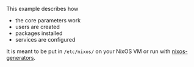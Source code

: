 This example describes how

- the core parameters work
- users are created
- packages installed
- services are configured

It is meant to be put in `/etc/nixos/` on your NixOS VM or run with [nixos-generators](https://github.com/nix-community/nixos-generators).
